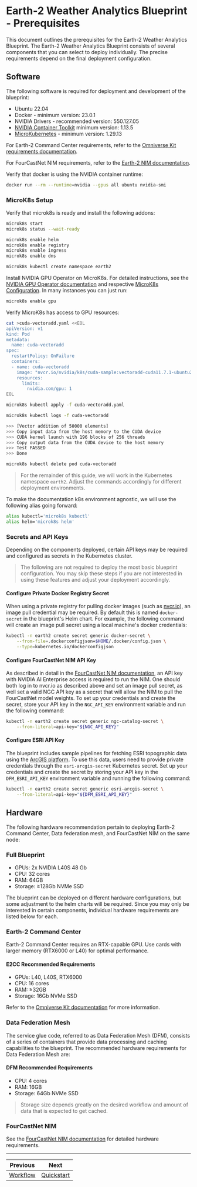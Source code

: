 # Earth-2 Weather Analytics Blueprint - Prerequisites

This document outlines the prerequisites for the Earth-2 Weather Analytics Blueprint.
The Earth-2 Weather Analytics Blueprint consists of several components that you can
select to deploy individually.
The precise requirements depend on the final deployment configuration.

## Software

The following software is required for deployment and development of the blueprint:

- Ubuntu 22.04
- Docker - minimum version: 23.0.1
- NVIDIA Drivers - recommended version: 550.127.05
- [NVIDIA Container Toolkit](https://docs.nvidia.com/datacenter/cloud-native/container-toolkit/install-guide.html)
  minimum version: 1.13.5
- [MicroKubernetes](https://microk8s.io/) - minimum version: 1.29.13

For Earth-2 Command Center requirements, refer to the
[Omniverse Kit requirements documentation](https://docs.omniverse.nvidia.com/embedded-web-viewer/latest/common/technical-requirements.html).

For FourCastNet NIM requirements, refer to the
[Earth-2 NIM documentation](https://docs.nvidia.com/nim/earth-2/fourcastnet/latest/prerequisites.html).

Verify that docker is using the NVIDIA container runtime:

```bash
docker run --rm --runtime=nvidia --gpus all ubuntu nvidia-smi
```

### MicroK8s Setup

Verify that microk8s is ready and install the following addons:

```bash
microk8s start
microk8s status --wait-ready

microk8s enable helm
microk8s enable registry
microk8s enable ingress
microk8s enable dns

microk8s kubectl create namespace earth2
```

Install NVIDIA GPU Operator on MicroK8s. For detailed instructions, see the
[NVIDIA GPU Operator documentation](https://docs.nvidia.com/datacenter/cloud-native/gpu-operator/latest/getting-started.html#procedure)
and respective [MicroK8s Configuration](https://docs.nvidia.com/datacenter/cloud-native/gpu-operator/latest/getting-started.html#microk8s).
In many instances you can just run:

```bash
microk8s enable gpu
```

Verify MicroK8s has access to GPU resources:

```bash
cat >cuda-vectoradd.yaml <<EOL
apiVersion: v1
kind: Pod
metadata:
  name: cuda-vectoradd
spec:
  restartPolicy: OnFailure
  containers:
  - name: cuda-vectoradd
    image: "nvcr.io/nvidia/k8s/cuda-sample:vectoradd-cuda11.7.1-ubuntu20.04"
    resources:
      limits:
        nvidia.com/gpu: 1
EOL
```

```bash
microk8s kubectl apply -f cuda-vectoradd.yaml
```

```bash
microk8s kubectl logs -f cuda-vectoradd

>>> [Vector addition of 50000 elements]
>>> Copy input data from the host memory to the CUDA device
>>> CUDA kernel launch with 196 blocks of 256 threads
>>> Copy output data from the CUDA device to the host memory
>>> Test PASSED
>>> Done
```

```bash
microk8s kubectl delete pod cuda-vectoradd
```

> For the remainder of this guide, we will work in the Kubernetes namespace `earth2`.
> Adjust the commands accordingly for different deployment environments.

To make the documentation k8s environment agnostic, we will use the following alias
going forward:

```bash
alias kubectl='microk8s kubectl'
alias helm='microk8s helm'
```

### Secrets and API Keys

Depending on the components deployed, certain API keys may be required and configured as
secrets in the Kubernetes cluster.

> The following are not required to deploy the most basic blueprint configuration.
> You may skip these steps if you are not interested in using these features
> and adjust your deployment accordingly.

#### Configure Private Docker Registry Secret

When using a private registry for pulling docker images (such as
[nvcr.io](https://docs.nvidia.com/launchpad/ai/base-command-coe/latest/bc-coe-docker-basics-step-02.html)),
an image pull credential may be required.
By default this is named `docker-secret` in the blueprint's Helm chart.
For example, the following command will create an image pull secret using a local
machine's docker credentials:

```bash
kubectl -n earth2 create secret generic docker-secret \
    --from-file=.dockerconfigjson=$HOME/.docker/config.json \
    --type=kubernetes.io/dockerconfigjson
```

#### Configure FourCastNet NIM API Key

As described in detail in the [FourCastNet NIM documentation](https://docs.nvidia.com/nim/earth-2/fourcastnet/latest/prerequisites.html#ngc-account),
an API key with NVIDIA AI Enterprise access is required to run the NIM.
One should both log in to nvcr.io as described above and set an image pull secret, as
well set a valid NGC API key as a secret that will allow the NIM to pull the FourCastNet
model weights.
To set up your credentials and create the secret, store your API key in the
`NGC_API_KEY` environment variable and run the following command:

```bash
kubectl -n earth2 create secret generic ngc-catalog-secret \
    --from-literal=api-key="${NGC_API_KEY}"
```

#### Configure ESRI API Key

The blueprint includes sample pipelines for fetching ESRI topographic data using the
[ArcGIS platform](https://www.esri.com/en-us/arcgis/geospatial-platform/overview).
To use this data, users need to provide private credentials through the
`esri-arcgis-secret` Kubernetes secret.
Set up your credentials and create the secret by storing your API key in the
`DFM_ESRI_API_KEY` environment variable and running the following command:

```bash
kubectl -n earth2 create secret generic esri-arcgis-secret \
    --from-literal=api-key="${DFM_ESRI_API_KEY}"
```

## Hardware

The following hardware recommendation pertain to deploying Earth-2 Command Center, Data
federation mesh, and FourCastNet NIM on the same node:

### Full Blueprint

- GPUs: 2x NVIDIA L40S 48 Gb
- CPU: 32 cores
- RAM: 64GB
- Storage: ≥128Gb NVMe SSD

The blueprint can be deployed on different hardware configurations, but some adjustment
to the helm charts will be required.
Since you may only be interested in certain components, individual hardware
requirements are listed below for each.

### Earth-2 Command Center

Earth-2 Command Center requires an RTX-capable GPU. Use cards with larger memory
(RTX6000 or L40) for optimal performance.

#### E2CC Recommended Requirements

- GPUs: L40, L40S, RTX6000
- CPU: 16 cores
- RAM: ≥32GB
- Storage: 16Gb NVMe SSD

Refer to the [Omniverse Kit documentation](https://docs.omniverse.nvidia.com/embedded-web-viewer/latest/common/technical-requirements.html)
for more information.

### Data Federation Mesh

The service glue code, referred to as Data Federation Mesh (DFM), consists of a series of
containers that provide data processing and caching capabilities to the blueprint.
The recommended hardware requirements for Data Federation Mesh are:

#### DFM Recommended Requirements

- CPU: 4 cores
- RAM: 16GB
- Storage: 64Gb NVMe SSD

> Storage size depends greatly on the desired workflow and amount of data that is expected
> to get cached.

### FourCastNet NIM

See the [FourCastNet NIM documentation](https://docs.nvidia.com/nim/earth-2/fourcastnet/latest/prerequisites.html#hardware-support)
for detailed hardware requirements.

<!-- Footer Navigation -->
---
<div align="center">

| Previous | Next |
|:---------:|:-----:|
| [Workflow](./00_workflow.md) | [Quickstart](./02_quickstart.md) |

</div>
